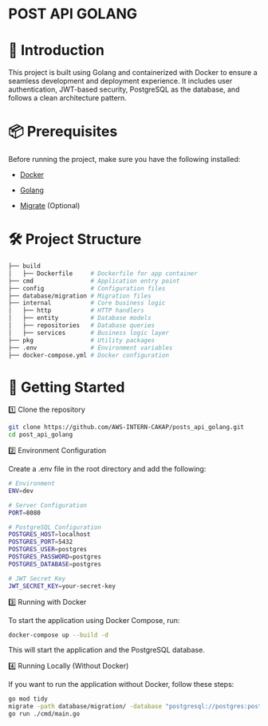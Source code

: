 # POST API GOLANG

# 📌 Introduction

This project is built using Golang and containerized with Docker to ensure a seamless development and deployment experience. It includes user authentication, JWT-based security, PostgreSQL as the database, and follows a clean architecture pattern.

# 📦 Prerequisites

Before running the project, make sure you have the following installed:

- [Docker](https://www.docker.com/)

- [Golang](https://go.dev/doc/install)

- [Migrate](https://github.com/golang-migrate/migrate) (Optional)

# 🛠️ Project Structure

```bash
├── build
│   ├── Dockerfile     # Dockerfile for app container
├── cmd                # Application entry point
├── config             # Configuration files
├── database/migration # Migration files
├── internal           # Core business logic
│   ├── http           # HTTP handlers
│   ├── entity         # Database models
│   ├── repositories   # Database queries
│   ├── services       # Business logic layer
├── pkg                # Utility packages
├── .env               # Environment variables
├── docker-compose.yml # Docker configuration
```

# 🚀 Getting Started

1️⃣ Clone the repository

```bash
git clone https://github.com/AWS-INTERN-CAKAP/posts_api_golang.git
cd post_api_golang
```

2️⃣ Environment Configuration

Create a .env file in the root directory and add the following:

```bash
# Environment
ENV=dev

# Server Configuration
PORT=8080

# PostgreSQL Configuration
POSTGRES_HOST=localhost
POSTGRES_PORT=5432
POSTGRES_USER=postgres
POSTGRES_PASSWORD=postgres
POSTGRES_DATABASE=postgres

# JWT Secret Key
JWT_SECRET_KEY=your-secret-key
```

3️⃣ Running with Docker

To start the application using Docker Compose, run:

```bash
docker-compose up --build -d
```
This will start the application and the PostgreSQL database.

4️⃣ Running Locally (Without Docker)

If you want to run the application without Docker, follow these steps:

```bash
go mod tidy
migrate -path database/migration/ -database "postgresql://postgres:postgres@localhost:5432/postgres?sslmode=disable" -verbose up
go run ./cmd/main.go
```





